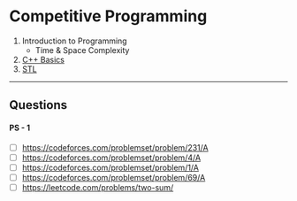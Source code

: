 # Competitive Programming

1. Introduction to Programming
   - Time & Space Complexity
2. [C++ Basics](https://youtube.com/playlist?list=PLauivoElc3gh48CgP4cQPrC1wrpAqY9cf)
3. [STL](https://www.youtube.com/playlist?list=PLauivoElc3gh3RCiQA82MDI-gJfXQQVnn)

---

## Questions

#### PS - 1

- [ ] https://codeforces.com/problemset/problem/231/A
- [ ] https://codeforces.com/problemset/problem/4/A
- [ ] https://codeforces.com/problemset/problem/1/A
- [ ] https://codeforces.com/problemset/problem/69/A
- [ ] https://leetcode.com/problems/two-sum/
